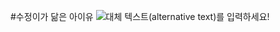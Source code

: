 #수정이가 닮은 아이유 
![대체 텍스트(alternative text)를 입력하세요!](https://pbs.twimg.com/profile_images/1082834871943258112/vf6z0ow6_400x400.jpg "링크 설명(title)을 작성하세요.")
